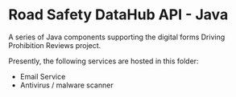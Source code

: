 # Road Safety DataHub API - Java 

A series of Java components supporting the digital forms Driving Prohibition Reviews project. 


Presently, the following services are hosted in this folder:
  
- Email Service
- Antivirus / malware scanner 
